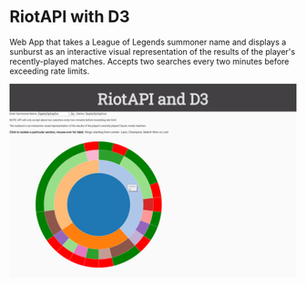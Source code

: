 # RiotAPI with D3

Web App that takes a League of Legends summoner name and displays a sunburst as an interactive visual representation of the results of the player's recently-played matches. Accepts two searches every two minutes before exceeding rate limits.

![Screenshot of the dashboard](server/public/img/riotapi.png)
